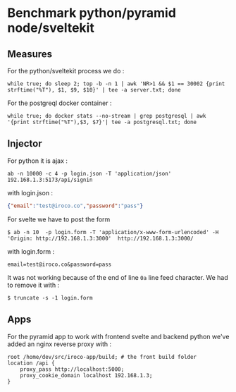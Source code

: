 # Benchmark python/pyramid node/sveltekit

## Measures

For the python/sveltekit process we do : 

```
while true; do sleep 2; top -b -n 1 | awk 'NR>1 && $1 == 30002 {print strftime("%T"), $1, $9, $10}' | tee -a server.txt; done
```

For the postgreql docker container : 

```
while true; do docker stats --no-stream | grep postgresql | awk '{print strftime("%T"),$3, $7}'| tee -a postgresql.txt; done
```

## Injector

For python it is ajax : 

```shell
ab -n 10000 -c 4 -p login.json -T 'application/json'  192.168.1.3:5173/api/signin
```

with login.json :

```json
{"email":"test@iroco.co","password":"pass"}
```


For svelte we have to post the form

```shell
$ ab -n 10  -p login.form -T 'application/x-www-form-urlencoded' -H 'Origin: http://192.168.1.3:3000'  http://192.168.1.3:3000/

```

with login.form :

```
email=test@iroco.co&password=pass
```

It was not working because of the end of line `0a` line feed character. We had to remove it with : 

```shell
$ truncate -s -1 login.form
```

## Apps

For the pyramid app to work with frontend svelte and backend python we've added an nginx reverse proxy with :

```nginx
root /home/dev/src/iroco-app/build; # the front build folder
location /api {
    proxy_pass http://localhost:5000;
    proxy_cookie_domain localhost 192.168.1.3;
}
```
